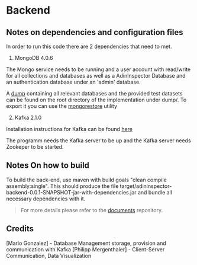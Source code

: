 # Backend

## Notes on dependencies and configuration files

In order to run this code there are 2 dependencies that need to met.

1. MongoDB 4.0.6

The Mongo service needs to be running and a user account with read/write for all collections and databases as well as a AdinInspector Database and an authentication database under an 'admin' database.

A [dump](https://docs.mongodb.com/manual/reference/program/mongodump/) containing all relevant databases and the provided test datasets can be found on the root directory of the implementation under dump/. To export it you can use the [mongorestore](https://docs.mongodb.com/manual/reference/program/mongorestore/#bin.mongorestore) utility 

2. Kafka 2.1.0 

Installation instructions for Kafka can be found [here](https://kafka.apache.org/quickstart)

The programm needs the Kafka server to be up and the Kafka server needs Zookeper to be started.

## Notes On how to build

To build the back-end, use maven with build goals "clean compile assembly:single".
This should produce the file target/adininspector-backend-0.0.1-SNAPSHOT-jar-with-dependencies.jar and bundle all necessary dependencies with it.

> For more details please refer to the [documents](https://github.com/DHSTTOS/documents) repository.

## Credits
[Mario Gonzalez] - Database Management storage, provision and communication with Kafka
[Philipp Mergenthaler] - Client-Server Communication, Data Visualization


